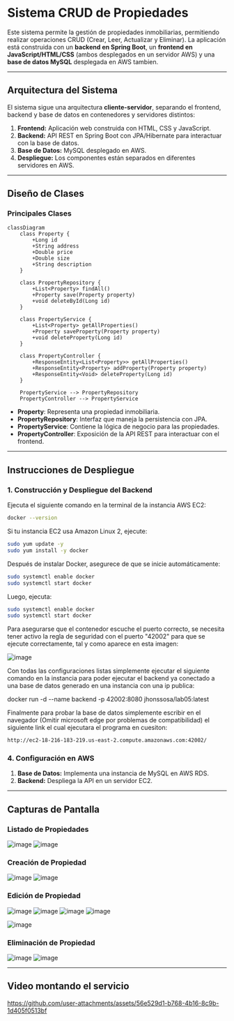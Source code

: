 # Sistema CRUD de Propiedades

Este sistema permite la gestión de propiedades inmobiliarias, permitiendo realizar operaciones CRUD (Crear, Leer, Actualizar y Eliminar). La aplicación está construida con un **backend en Spring Boot**, un **frontend en JavaScript/HTML/CSS** (ambos desplegados en un servidor AWS) y una **base de datos MySQL** desplegada en AWS tambien.

---

## Arquitectura del Sistema

El sistema sigue una arquitectura **cliente-servidor**, separando el frontend, backend y base de datos en contenedores y servidores distintos:

1. **Frontend:** Aplicación web construida con HTML, CSS y JavaScript.
2. **Backend:** API REST en Spring Boot con JPA/Hibernate para interactuar con la base de datos.
3. **Base de Datos:** MySQL desplegado en AWS.
4. **Despliegue:** Los componentes están separados en diferentes servidores en AWS.

---

## Diseño de Clases

### Principales Clases

```mermaid
classDiagram
    class Property {
        +Long id
        +String address
        +Double price
        +Double size
        +String description
    }

    class PropertyRepository {
        +List<Property> findAll()
        +Property save(Property property)
        +void deleteById(Long id)
    }

    class PropertyService {
        +List<Property> getAllProperties()
        +Property saveProperty(Property property)
        +void deleteProperty(Long id)
    }

    class PropertyController {
        +ResponseEntity<List<Property>> getAllProperties()
        +ResponseEntity<Property> addProperty(Property property)
        +ResponseEntity<Void> deleteProperty(Long id)
    }

    PropertyService --> PropertyRepository
    PropertyController --> PropertyService
```

- **Property**: Representa una propiedad inmobiliaria.
- **PropertyRepository**: Interfaz que maneja la persistencia con JPA.
- **PropertyService**: Contiene la lógica de negocio para las propiedades.
- **PropertyController**: Exposición de la API REST para interactuar con el frontend.

---

## Instrucciones de Despliegue

### 1. Construcción y Despliegue del Backend

Ejecuta el siguiente comando en la terminal de la instancia AWS EC2:

```sh
docker --version
```

Si tu instancia EC2 usa Amazon Linux 2, ejecute:

```sh
sudo yum update -y
sudo yum install -y docker
```

Después de instalar Docker, asegurece de que se inicie automáticamente:

```sh
sudo systemctl enable docker
sudo systemctl start docker
```

Luego, ejecuta:

```sh
sudo systemctl enable docker
sudo systemctl start docker
```

Para asegurarse que el contenedor escuche el puerto correcto, se necesita tener activo la regla de seguridad con el puerto "42002" para que se ejecute correctamente, tal y como aparece en esta imagen:

![image](https://github.com/user-attachments/assets/3239388e-c401-4ac8-86ff-c541203e3598)

Con todas las configuraciones listas simplemente ejecutar el siguiente comando en la instancia para poder ejecutar el backend ya conectado a una base de datos generado en una instancia con una ip publica:

docker run -d --name backend -p 42002:8080 jhonssosa/lab05:latest

Finalmente para probar la base de datos simplemente escribir en el navegador (Omitir microsoft edge por problemas de compatibilidad) el siguiente link el cual ejecutara el programa en cuesiton:

```sh
http://ec2-18-216-183-219.us-east-2.compute.amazonaws.com:42002/
```

### 4. Configuración en AWS

1. **Base de Datos:** Implementa una instancia de MySQL en AWS RDS.
2. **Backend:** Despliega la API en un servidor EC2.

---

##  Capturas de Pantalla

### Listado de Propiedades
![image](https://github.com/user-attachments/assets/50a52f0c-d7bc-44a6-820c-3a9690ba32af)
![image](https://github.com/user-attachments/assets/01c28fa0-be3b-4f42-a85e-0c3149ea98c5)


### Creación de Propiedad
![image](https://github.com/user-attachments/assets/cc36931f-15c5-49b4-b814-9e1a0c2a72b7)
![image](https://github.com/user-attachments/assets/1a64ac95-eca1-4af0-b884-df1c549ac363)


### Edición de Propiedad
![image](https://github.com/user-attachments/assets/b6a98e04-fd84-4ece-be2b-93a695c7d94c)
![image](https://github.com/user-attachments/assets/1ae43b11-5666-464c-9f86-9b64a7410950)
![image](https://github.com/user-attachments/assets/a3c70081-d69e-4b71-9291-fb467e3f80e8)
![image](https://github.com/user-attachments/assets/ea2da5b6-aa08-42cb-9e00-05e80bcd99c8)

![image](https://github.com/user-attachments/assets/c24a0357-7398-4573-bd4c-d0e3676bbea8)

### Eliminación de Propiedad
![image](https://github.com/user-attachments/assets/6f78aab9-b27e-4201-9966-fdba4ff3cdb5)
![image](https://github.com/user-attachments/assets/69eaa620-ba71-415d-a6eb-7c2d59bf1585)


---

##  Video montando el servicio


https://github.com/user-attachments/assets/56e529d1-b768-4b16-8c9b-1d405f0513bf


